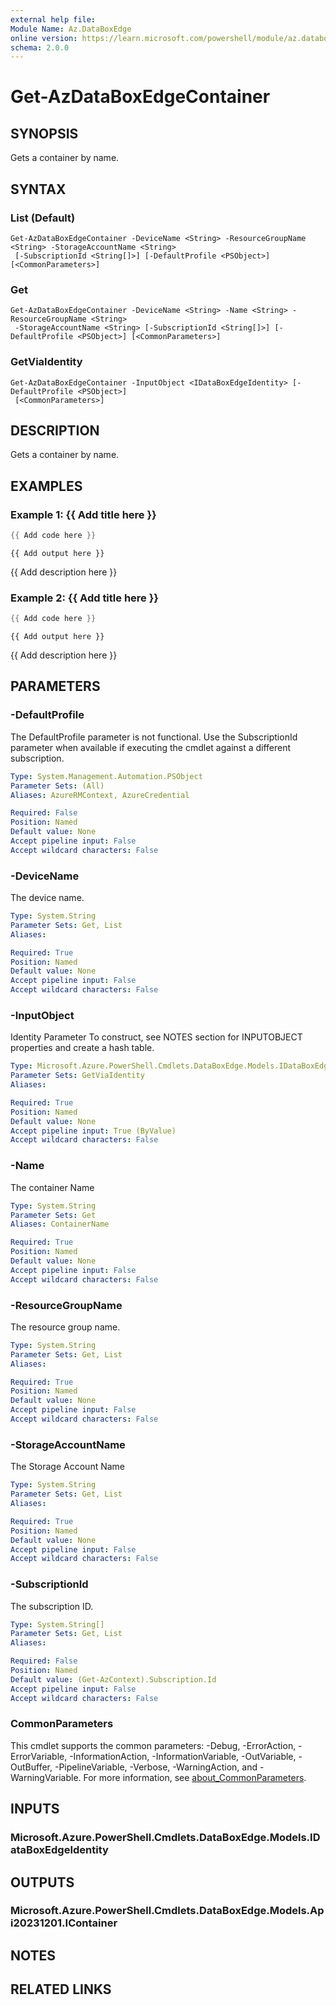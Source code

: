 ```yaml
---
external help file:
Module Name: Az.DataBoxEdge
online version: https://learn.microsoft.com/powershell/module/az.databoxedge/get-azdataboxedgecontainer
schema: 2.0.0
---
```


# Get-AzDataBoxEdgeContainer

## SYNOPSIS
Gets a container by name.

## SYNTAX

### List (Default)
```
Get-AzDataBoxEdgeContainer -DeviceName <String> -ResourceGroupName <String> -StorageAccountName <String>
 [-SubscriptionId <String[]>] [-DefaultProfile <PSObject>] [<CommonParameters>]
```

### Get
```
Get-AzDataBoxEdgeContainer -DeviceName <String> -Name <String> -ResourceGroupName <String>
 -StorageAccountName <String> [-SubscriptionId <String[]>] [-DefaultProfile <PSObject>] [<CommonParameters>]
```

### GetViaIdentity
```
Get-AzDataBoxEdgeContainer -InputObject <IDataBoxEdgeIdentity> [-DefaultProfile <PSObject>]
 [<CommonParameters>]
```

## DESCRIPTION
Gets a container by name.

## EXAMPLES

### Example 1: {{ Add title here }}
```powershell
{{ Add code here }}
```

```output
{{ Add output here }}
```

{{ Add description here }}

### Example 2: {{ Add title here }}
```powershell
{{ Add code here }}
```

```output
{{ Add output here }}
```

{{ Add description here }}

## PARAMETERS

### -DefaultProfile
The DefaultProfile parameter is not functional.
Use the SubscriptionId parameter when available if executing the cmdlet against a different subscription.

```yaml
Type: System.Management.Automation.PSObject
Parameter Sets: (All)
Aliases: AzureRMContext, AzureCredential

Required: False
Position: Named
Default value: None
Accept pipeline input: False
Accept wildcard characters: False
```

### -DeviceName
The device name.

```yaml
Type: System.String
Parameter Sets: Get, List
Aliases:

Required: True
Position: Named
Default value: None
Accept pipeline input: False
Accept wildcard characters: False
```

### -InputObject
Identity Parameter
To construct, see NOTES section for INPUTOBJECT properties and create a hash table.

```yaml
Type: Microsoft.Azure.PowerShell.Cmdlets.DataBoxEdge.Models.IDataBoxEdgeIdentity
Parameter Sets: GetViaIdentity
Aliases:

Required: True
Position: Named
Default value: None
Accept pipeline input: True (ByValue)
Accept wildcard characters: False
```

### -Name
The container Name

```yaml
Type: System.String
Parameter Sets: Get
Aliases: ContainerName

Required: True
Position: Named
Default value: None
Accept pipeline input: False
Accept wildcard characters: False
```

### -ResourceGroupName
The resource group name.

```yaml
Type: System.String
Parameter Sets: Get, List
Aliases:

Required: True
Position: Named
Default value: None
Accept pipeline input: False
Accept wildcard characters: False
```

### -StorageAccountName
The Storage Account Name

```yaml
Type: System.String
Parameter Sets: Get, List
Aliases:

Required: True
Position: Named
Default value: None
Accept pipeline input: False
Accept wildcard characters: False
```

### -SubscriptionId
The subscription ID.

```yaml
Type: System.String[]
Parameter Sets: Get, List
Aliases:

Required: False
Position: Named
Default value: (Get-AzContext).Subscription.Id
Accept pipeline input: False
Accept wildcard characters: False
```

### CommonParameters
This cmdlet supports the common parameters: -Debug, -ErrorAction, -ErrorVariable, -InformationAction, -InformationVariable, -OutVariable, -OutBuffer, -PipelineVariable, -Verbose, -WarningAction, and -WarningVariable. For more information, see [about_CommonParameters](http://go.microsoft.com/fwlink/?LinkID=113216).

## INPUTS

### Microsoft.Azure.PowerShell.Cmdlets.DataBoxEdge.Models.IDataBoxEdgeIdentity

## OUTPUTS

### Microsoft.Azure.PowerShell.Cmdlets.DataBoxEdge.Models.Api20231201.IContainer

## NOTES

## RELATED LINKS

